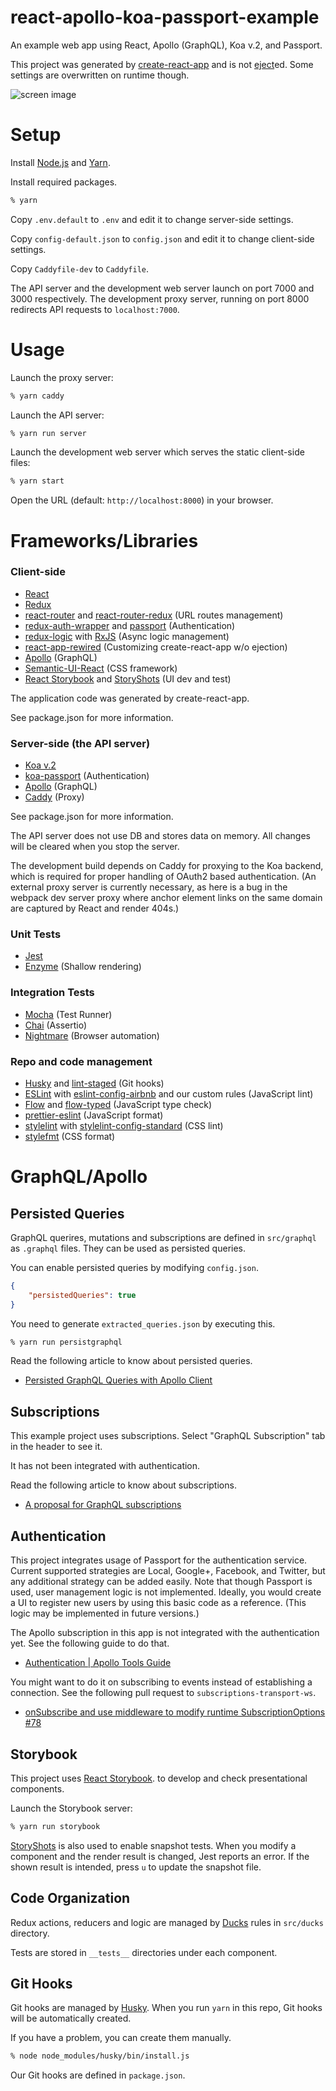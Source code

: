 react-apollo-koa-passport-example
========================

An example web app using React, Apollo (GraphQL), Koa v.2, and Passport.

This project was generated by [create-react-app](https://github.com/facebookincubator/create-react-app)
and is not [eject](https://github.com/facebookincubator/create-react-app/blob/master/packages/react-scripts/template/README.md#npm-run-eject)ed.
Some settings are overwritten on runtime though.

![screen image](https://raw.githubusercontent.com/yatsu/react-apollo-koa-example/master/docs/screen.png)

Setup
=====

Install [Node.js](https://nodejs.org/) and [Yarn](https://yarnpkg.com/).

Install required packages.

```sh
% yarn
```

Copy `.env.default` to `.env` and edit it to change server-side settings.

Copy `config-default.json` to `config.json` and edit it to change client-side
settings.

Copy `Caddyfile-dev` to `Caddyfile`.

The API server and the development web server launch on port 7000 and 3000
respectively. The development proxy server, running on port 8000 redirects
API requests to `localhost:7000`.

Usage
=====

Launch the proxy server:
```sh
% yarn caddy
```

Launch the API server:

```sh
% yarn run server
```

Launch the development web server which serves the static client-side files:

```sh
% yarn start
```

Open the URL (default: `http://localhost:8000`) in your browser.

Frameworks/Libraries
====================

### Client-side

* [React](https://facebook.github.io/react/)
* [Redux](http://redux.js.org/)
* [react-router](https://github.com/ReactTraining/react-router) and
  [react-router-redux](https://github.com/reactjs/react-router-redux)
  (URL routes management)
* [redux-auth-wrapper](https://github.com/mjrussell/redux-auth-wrapper) and
  [passport](https://github.com/jaredhanson/passport) (Authentication)
* [redux-logic](https://github.com/jeffbski/redux-logic)
  with [RxJS](https://github.com/ReactiveX/rxjs)
  (Async logic management)
* [react-app-rewired](https://github.com/timarney/react-app-rewired)
  (Customizing create-react-app w/o ejection)
* [Apollo](http://dev.apollodata.com/) (GraphQL)
* [Semantic-UI-React](http://react.semantic-ui.com/) (CSS framework)
* [React Storybook](https://github.com/storybooks/react-storybook) and
  [StoryShots](https://github.com/storybooks/storyshots) (UI dev and test)

The application code was generated by create-react-app.

See package.json for more information.

### Server-side (the API server)

* [Koa v.2](https://github.com/koajs/koa)
* [koa-passport](https://github.com/rkusa/koa-passport) (Authentication)
* [Apollo](http://dev.apollodata.com/) (GraphQL)
* [Caddy](https://caddyserver.com/) (Proxy)

See package.json for more information.

The API server does not use DB and stores data on memory.
All changes will be cleared when you stop the server.

The development build depends on Caddy for proxying to the Koa backend,
which is required for proper handling of OAuth2 based authentication.
(An external proxy server is currently necessary, as here is a bug in the
  webpack dev server proxy where anchor element links on the same domain are
  captured by React and render 404s.)

### Unit Tests

* [Jest](https://facebook.github.io/jest/)
* [Enzyme](http://airbnb.io/enzyme/) (Shallow rendering)

### Integration Tests

* [Mocha](https://mochajs.org/) (Test Runner)
* [Chai](http://chaijs.com/) (Assertio)
* [Nightmare](http://www.nightmarejs.org/) (Browser automation)

### Repo and code management

* [Husky](https://github.com/typicode/husky) and
  [lint-staged](https://github.com/okonet/lint-staged) (Git hooks)
* [ESLint](http://eslint.org/) with
  [eslint-config-airbnb](https://www.npmjs.com/package/eslint-config-airbnb)
  and our custom rules (JavaScript lint)
* [Flow](https://flow.org/) and
  [flow-typed](https://github.com/flowtype/flow-typed) (JavaScript type check)
* [prettier-eslint](https://github.com/prettier/prettier-eslint)
  (JavaScript format)
* [stylelint](https://github.com/stylelint/stylelint) with
  [stylelint-config-standard](https://github.com/stylelint/stylelint-config-standard)
  (CSS lint)
* [stylefmt](https://github.com/morishitter/stylefmt) (CSS format)

GraphQL/Apollo
==============

Persisted Queries
-----------------

GraphQL querires, mutations and subscriptions are defined in `src/graphql` as `.graphql` files.
They can be used as persisted queries.

You can enable persisted queries by modifying `config.json`.

```json
{
    "persistedQueries": true
}
```

You need to generate `extracted_queries.json` by executing this.

```sh
% yarn run persistgraphql
```

Read the following article to know about persisted queries.

* [Persisted GraphQL Queries with Apollo Client](https://dev-blog.apollodata.com/persisted-graphql-queries-with-apollo-client-119fd7e6bba5#.wnzn2qlpf)

Subscriptions
-------------

This example project uses subscriptions.
Select "GraphQL Subscription" tab in the header to see it.

It has not been integrated with authentication.

Read the following article to know about subscriptions.

* [A proposal for GraphQL subscriptions](https://dev-blog.apollodata.com/a-proposal-for-graphql-subscriptions-1d89b1934c18#.vso7t15e5)

Authentication
--------------

This project integrates usage of Passport for the authentication service. Current supported strategies are Local, Google+, Facebook, and Twitter, but any additional strategy can be added easily. Note that though Passport is used, user management logic is not implemented. Ideally, you would create a UI to register new users by using this basic code as a reference. (This logic may be implemented in future versions.)

The Apollo subscription in this app is not integrated with the authentication yet.
See the following guide to do that.

* [Authentication | Apollo Tools Guide](http://dev.apollodata.com/tools/graphql-subscriptions/authentication.html)

You might want to do it on subscribing to events instead of establishing a
connection.
See the following pull request to `subscriptions-transport-ws`.

* [onSubscribe and use middleware to modify runtime SubscriptionOptions #78](https://github.com/apollographql/subscriptions-transport-ws/pull/78)

Storybook
---------

This project uses [React Storybook](https://github.com/storybooks/react-storybook).
to develop and check presentational components.

Launch the Storybook server:

```sh
% yarn run storybook
```

[StoryShots](https://github.com/storybooks/storyshots) is also used to enable
snapshot tests.
When you modify a component and the render result is changed, Jest reports an
error. If the shown result is intended, press `u` to update the snapshot file.

Code Organization
-----------------

Redux actions, reducers and logic are managed by
[Ducks](https://github.com/erikras/ducks-modular-redux) rules in `src/ducks`
directory.

Tests are stored in `__tests__` directories under each component.

Git Hooks
---------

Git hooks are managed by [Husky](https://github.com/typicode/husky).
When you run `yarn` in this repo, Git hooks will be automatically created.

If you have a problem, you can create them manually.

```sh
% node node_modules/husky/bin/install.js
```

Our Git hooks are defined in `package.json`.
